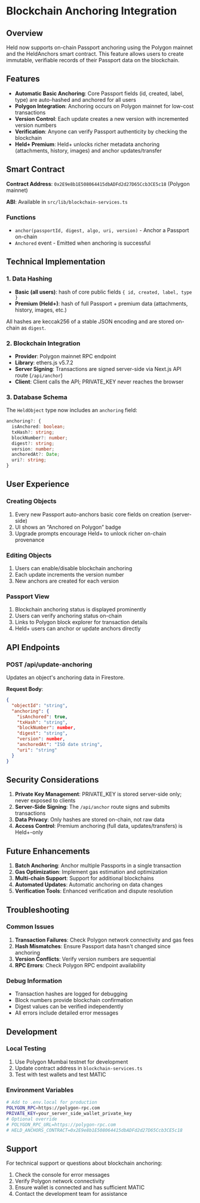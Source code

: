 # Blockchain Anchoring Integration

## Overview

Held now supports on-chain Passport anchoring using the Polygon mainnet and the HeldAnchors smart contract. This feature allows users to create immutable, verifiable records of their Passport data on the blockchain.

## Features

- **Automatic Basic Anchoring**: Core Passport fields (id, created, label, type) are auto-hashed and anchored for all users
- **Polygon Integration**: Anchoring occurs on Polygon mainnet for low-cost transactions
- **Version Control**: Each update creates a new version with incremented version numbers
- **Verification**: Anyone can verify Passport authenticity by checking the blockchain
- **Held+ Premium**: Held+ unlocks richer metadata anchoring (attachments, history, images) and anchor updates/transfer

## Smart Contract

**Contract Address**: `0x2E9e8b1E508064415dbADFd2d27D65Ccb3CE5c18` (Polygon mainnet)

**ABI**: Available in `src/lib/blockchain-services.ts`

### Functions

- `anchor(passportId, digest, algo, uri, version)` - Anchor a Passport on-chain
- `Anchored` event - Emitted when anchoring is successful

## Technical Implementation

### 1. Data Hashing

- **Basic (all users)**: hash of core public fields `{ id, created, label, type }`
- **Premium (Held+)**: hash of full Passport + premium data (attachments, history, images, etc.)

All hashes are keccak256 of a stable JSON encoding and are stored on-chain as `digest`.

### 2. Blockchain Integration

- **Provider**: Polygon mainnet RPC endpoint
- **Library**: ethers.js v5.7.2
- **Server Signing**: Transactions are signed server-side via Next.js API route (`/api/anchor`)
- **Client**: Client calls the API; PRIVATE_KEY never reaches the browser

### 3. Database Schema

The `HeldObject` type now includes an `anchoring` field:

```typescript
anchoring?: {
  isAnchored: boolean;
  txHash?: string;
  blockNumber?: number;
  digest?: string;
  version: number;
  anchoredAt?: Date;
  uri?: string;
}
```

## User Experience

### Creating Objects

1. Every new Passport auto-anchors basic core fields on creation (server-side)
2. UI shows an “Anchored on Polygon” badge
3. Upgrade prompts encourage Held+ to unlock richer on-chain provenance

### Editing Objects

1. Users can enable/disable blockchain anchoring
2. Each update increments the version number
3. New anchors are created for each version

### Passport View

1. Blockchain anchoring status is displayed prominently
2. Users can verify anchoring status on-chain
3. Links to Polygon block explorer for transaction details
4. Held+ users can anchor or update anchors directly

## API Endpoints

### POST /api/update-anchoring

Updates an object's anchoring data in Firestore.

**Request Body**:
```json
{
  "objectId": "string",
  "anchoring": {
    "isAnchored": true,
    "txHash": "string",
    "blockNumber": number,
    "digest": "string",
    "version": number,
    "anchoredAt": "ISO date string",
    "uri": "string"
  }
}
```

## Security Considerations

1. **Private Key Management**: PRIVATE_KEY is stored server-side only; never exposed to clients
2. **Server-Side Signing**: The `/api/anchor` route signs and submits transactions
3. **Data Privacy**: Only hashes are stored on-chain, not raw data
4. **Access Control**: Premium anchoring (full data, updates/transfers) is Held+-only

## Future Enhancements

1. **Batch Anchoring**: Anchor multiple Passports in a single transaction
2. **Gas Optimization**: Implement gas estimation and optimization
3. **Multi-chain Support**: Support for additional blockchains
4. **Automated Updates**: Automatic anchoring on data changes
5. **Verification Tools**: Enhanced verification and dispute resolution

## Troubleshooting

### Common Issues

1. **Transaction Failures**: Check Polygon network connectivity and gas fees
2. **Hash Mismatches**: Ensure Passport data hasn't changed since anchoring
3. **Version Conflicts**: Verify version numbers are sequential
4. **RPC Errors**: Check Polygon RPC endpoint availability

### Debug Information

- Transaction hashes are logged for debugging
- Block numbers provide blockchain confirmation
- Digest values can be verified independently
- All errors include detailed error messages

## Development

### Local Testing

1. Use Polygon Mumbai testnet for development
2. Update contract address in `blockchain-services.ts`
3. Test with test wallets and test MATIC

### Environment Variables

```bash
# Add to .env.local for production
POLYGON_RPC=https://polygon-rpc.com
PRIVATE_KEY=your_server_side_wallet_private_key
# Optional override
# POLYGON_RPC_URL=https://polygon-rpc.com
# HELD_ANCHORS_CONTRACT=0x2E9e8b1E508064415dbADFd2d27D65Ccb3CE5c18
```

## Support

For technical support or questions about blockchain anchoring:

1. Check the console for error messages
2. Verify Polygon network connectivity
3. Ensure wallet is connected and has sufficient MATIC
4. Contact the development team for assistance
